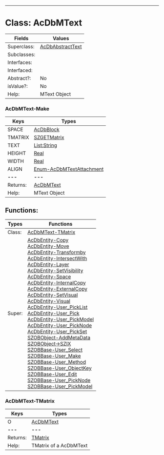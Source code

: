 ---------

# Class:	AcDbMText

| Fields | Values |
| --------- | --------- |
| Superclass: | [AcDbAbstractText](AcDbAbstractText.html) |
| Subclasses: |  |
| Interfaces: |  |
| Interfaced: |  |
| Abstract?: | No |
| isValue?: | No |
| Help: | MText Object |

### AcDbMText-Make

| Keys | Types |
| --------- | --------- |
| SPACE | [AcDbBlock](AcDbBlock.html) |
| TMATRIX | [SZGETMatrix](SZGETMatrix.html) |
| TEXT | [List:String](String.html) |
| HEIGHT | [Real](Real.html) |
| WIDTH | [Real](Real.html) |
| ALIGN | [Enum-AcDbMTextAttachment](Enum-AcDbMTextAttachment.html) |
| **---** | **---** |
| Returns: | [AcDbMText](AcDbMText.html) |
| Help: | MText Object |


## Functions:

| Types | Functions |
| --------- | --------- |
| Class: | [AcDbMText-TMatrix](#AcDbMText-TMatrix) |
| Super: | [AcDbEntity-Copy](AcDbEntity.html) <br> [AcDbEntity-Move](AcDbEntity.html) <br> [AcDbEntity-Transformby](AcDbEntity.html) <br> [AcDbEntity-IntersectWith](AcDbEntity.html) <br> [AcDbEntity-Layer](AcDbEntity.html) <br> [AcDbEntity-SetVisibility](AcDbEntity.html) <br> [AcDbEntity-Space](AcDbEntity.html) <br> [AcDbEntity-InternalCopy](AcDbEntity.html) <br> [AcDbEntity-ExternalCopy](AcDbEntity.html) <br> [AcDbEntity-SetVisual](AcDbEntity.html) <br> [AcDbEntity-Visual](AcDbEntity.html) <br> [AcDbEntity-User_PickList](AcDbEntity.html) <br> [AcDbEntity-User_Pick](AcDbEntity.html) <br> [AcDbEntity-User_PickModel](AcDbEntity.html) <br> [AcDbEntity-User_PickNode](AcDbEntity.html) <br> [AcDbEntity-User_PickSet](AcDbEntity.html) <br> [SZOBObject-AddMetaData](SZOBObject.html) <br> [SZOBObject->SZIX](SZOBObject.html) <br> [SZOBBase-User_Select](SZOBBase.html) <br> [SZOBBase-User_Make](SZOBBase.html) <br> [SZOBBase-User_Method](SZOBBase.html) <br> [SZOBBase-User_ObjectKey](SZOBBase.html) <br> [SZOBBase-User_Edit](SZOBBase.html) <br> [SZOBBase-User_PickNode](SZOBBase.html) <br> [SZOBBase-User_PickModel](SZOBBase.html) |


### AcDbMText-TMatrix

| Keys | Types |
| --------- | --------- |
| O | [AcDbMText](AcDbMText.html) |
| **---** | **---** |
| Returns: | [TMatrix](TMatrix.html) |
| Help: | TMatrix of a AcDbMText |

